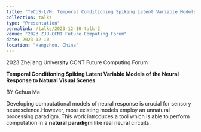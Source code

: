 ```yaml
---
title: "TeCoS-LVM: Temporal Conditioning Spiking Latent Variable Models of the Neural Response to Natural Visual Scenes"
collection: talks
type: "Presentation"
permalink: /talks/2023-12-10-talk-2
venue: "2023 ZJU-CCNT Future Computing Forum"
date: 2023-12-10
location: "Hangzhou, China"
---
```


2023 Zhejiang University CCNT Future Computing Forum

**Temporal Conditioning Spiking Latent Variable Models of the Neural Response to Natural Visual Scenes**

BY Gehua Ma

Developing computational models of neural response is crucial for sensory neuroscience.However, most existing models employ an unnatural processing paradigm. This work introduces a tool which is able to perform computation in a **natural paradigm** like real neural circuits.
